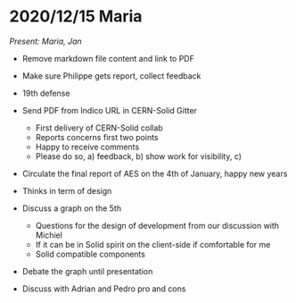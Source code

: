 # 2020/12/15 Maria

*Present: Maria, Jan*

* Remove markdown file content and link to PDF

* Make sure Philippe gets report, collect feedback
* 19th defense
* Send PDF from Indico URL in CERN-Solid Gitter
  * First delivery of CERN-Solid collab
  * Reports concerns first two points
  * Happy to receive comments
  * Please do so, a) feedback, b) show work for visibility, c)
* Circulate the final report of AES on the 4th of January, happy new years
* Thinks in term of design
* Discuss a graph on the 5th
  * Questions for the design of development from our discussion with Michiel
  * If it can be in Solid spirit on the client-side if comfortable for me
  * Solid compatible components
* Debate the graph until presentation
* Discuss with Adrian and Pedro pro and cons

